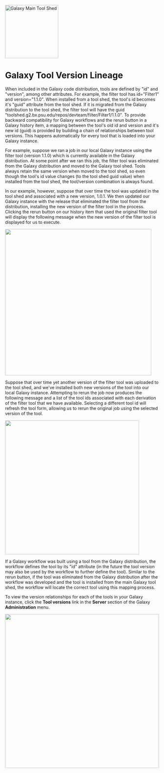 <div class='center'> <a href='http://toolshed.g2.bx.psu.edu'><img src="/src/images/Logos/ToolShed.jpg" alt="Galaxy Main Tool Shed" height="174" /></a> </div>

# Galaxy Tool Version Lineage

When included in the Galaxy code distribution, tools are defined by "id" and "version", among other attributes. For example, the filter tool has id="Filter1" and version="1.1.0". When installed from a tool shed, the tool's id becomes it's "guid" attribute from the tool shed. If it is migrated from the Galaxy distribution to the tool shed, the filter tool will have the guid "toolshed.g2.bx.psu.edu/repos/devteam/filter/Filter1/1.1.0". To provide backward compatibility for Galaxy workflows and the rerun button in a Galaxy history item, a mapping between the tool's old id and version and it's new id (guid) is provided by building a chain of relationships between tool versions. This happens automatically for every tool that is loaded into your Galaxy instance.

For example, suppose we ran a job in our local Galaxy instance using the filter tool (version 1.1.0) which is currently available in the Galaxy distribution. At some point after we ran this job, the filter tool was eliminated from the Galaxy distribution and moved to the Galaxy tool shed. Tools always retain the same version when moved to the tool shed, so even though the tool's id value changes (to the tool shed guid value) when installed from the tool shed, the tool/version combination is always found.

In our example, however, suppose that over time the tool was updated in the tool shed and associated with a new version, 1.0.1. We then updated our Galaxy instance with the release that eliminated the filter tool from the distribution, installing the new version of the filter tool in the process. Clicking the rerun button on our history item that used the original filter tool will display the following message when the new version of the filter tool is displayed for us to execute.

<img src="/src/GalaxyToolVersionLineage/filter_tool_new_version.png" alt="" height="479" />

Suppose that over time yet another version of the filter tool was uploaded to the tool shed, and we've installed both new versions of the tool into our local Galaxy instance. Attempting to rerun the job now produces the following message and a list of the tool ids associated with each derivation of the filter tool that we have available. Selecting a different tool id will refresh the tool form, allowing us to rerun the original job using the selected version of the tool.

<img src="/src/GalaxyToolVersionLineage/filter_tool_multiple_versions.png" alt="" height="439" />

If a Galaxy workflow was built using a tool from the Galaxy distribution, the workflow defines the tool by its "id" attribute (in the future the tool version may also be used by the workflow to further define the tool). Similar to the rerun button, if the tool was eliminated from the Galaxy distribution after the workflow was developed and the tool is installed from the main Galaxy tool shed, the workflow will locate the correct tool using this mapping process.

To view the version relationships for each of the tools in your Galaxy instance, click the **Tool versions** link in the **Server** section of the Galaxy **Administration** menu.

<img src="/src/GalaxyToolVersionLineage/tool_versions.png" alt="" height="504" />
